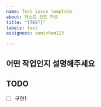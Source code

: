 ```yaml
---
name: Test issue template
about: 테스트 코드 작성
title: "[TEST]"
labels: test
assignees: suminhan123

---
```


## 어떤 작업인지 설명해주세요

## TODO
- [ ] 구현1
